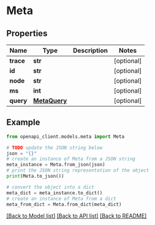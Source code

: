 # Meta


## Properties

Name | Type | Description | Notes
------------ | ------------- | ------------- | -------------
**trace** | **str** |  | [optional] 
**id** | **str** |  | [optional] 
**node** | **str** |  | [optional] 
**ms** | **int** |  | [optional] 
**query** | [**MetaQuery**](MetaQuery.md) |  | [optional] 

## Example

```python
from openapi_client.models.meta import Meta

# TODO update the JSON string below
json = "{}"
# create an instance of Meta from a JSON string
meta_instance = Meta.from_json(json)
# print the JSON string representation of the object
print(Meta.to_json())

# convert the object into a dict
meta_dict = meta_instance.to_dict()
# create an instance of Meta from a dict
meta_from_dict = Meta.from_dict(meta_dict)
```
[[Back to Model list]](../README.md#documentation-for-models) [[Back to API list]](../README.md#documentation-for-api-endpoints) [[Back to README]](../README.md)


